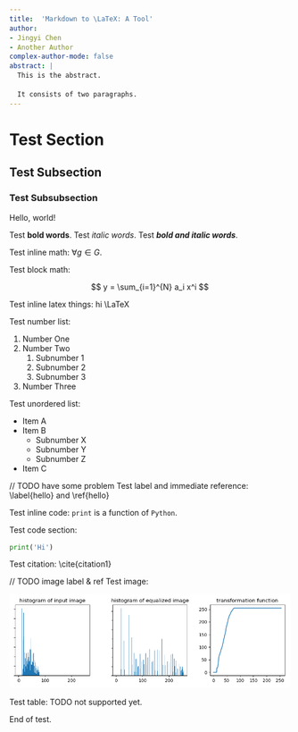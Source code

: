 ```yaml
---
title:  'Markdown to \LaTeX: A Tool'
author:
- Jingyi Chen
- Another Author
complex-author-mode: false
abstract: |
  This is the abstract.

  It consists of two paragraphs.
---
```


# Test Section

## Test Subsection

### Test Subsubsection

Hello, world!

Test **bold words**. Test *italic words*. Test ***bold and italic words***. 

Test inline math: $\forall g \in G$.

Test block math:

$$
y = \sum_{i=1}^{N} a_i x^i
$$

Test inline latex things: hi \LaTeX

Test number list:

1. Number One
2. Number Two
    1. Subnumber 1
    2. Subnumber 2
    3. Subnumber 3
3. Number Three

Test unordered list:

* Item A
* Item B
    * Subnumber X
    * Subnumber Y
    * Subnumber Z
* Item C

// TODO have some problem
Test label and immediate reference: \label{hello} and \ref{hello}

Test inline code: `print` is a function of `Python`.

Test code section:

```python
print('Hi')
```

Test citation: \cite{citation1}

// TODO image label & ref
Test image:

![some text for the image](../images/hello_image.png)

Test table: TODO not supported yet.

<!-- | Key | Value |
| ----------- | ----------- |
| Tom | Chen |
| Hello | World | -->

End of test.
